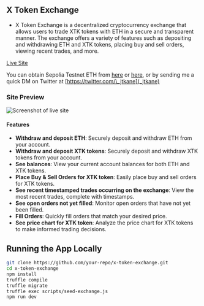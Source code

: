 ## X Token Exchange

- X Token Exchange is a decentralized cryptocurrency exchange that allows users to trade XTK tokens with ETH in a secure and transparent manner. The exchange offers a variety of features such as depositing and withdrawing ETH and XTK tokens, placing buy and sell orders, viewing recent trades, and more.

[Live Site](https://x-token-exchange.herokuapp.com/)

You can obtain Sepolia Testnet ETH from [here](https://faucet.sepolia.network/) or [here](https://faucet.dimakogan.com/sep/), or by sending me a quick DM on Twitter at [https://twitter.com/\_jtkane](_jtkane)

### Site Preview

![Screenshot of live site](https://dl.dropboxusercontent.com/s/plbhjc0er2393sd/exchange.png?dl=0)

#### Features

- **Withdraw and deposit ETH**: Securely deposit and withdraw ETH from your account.
- **Withdraw and deposit XTK tokens**: Securely deposit and withdraw XTK tokens from your account.
- **See balances**: View your current account balances for both ETH and XTK tokens.
- **Place Buy & Sell Orders for XTK token**: Easily place buy and sell orders for XTK tokens.
- **See recent timestamped trades occurring on the exchange**: View the most recent trades, complete with timestamps.
- **See open orders not yet filled**: Monitor open orders that have not yet been filled.
- **Fill Orders**: Quickly fill orders that match your desired price.
- **See price chart for XTK token**: Analyze the price chart for XTK tokens to make informed trading decisions.

## Running the App Locally

```bash
git clone https://github.com/your-repo/x-token-exchange.git
cd x-token-exchange
npm install
truffle compile
truffle migrate
truffle exec scripts/seed-exchange.js
npm run dev
```
